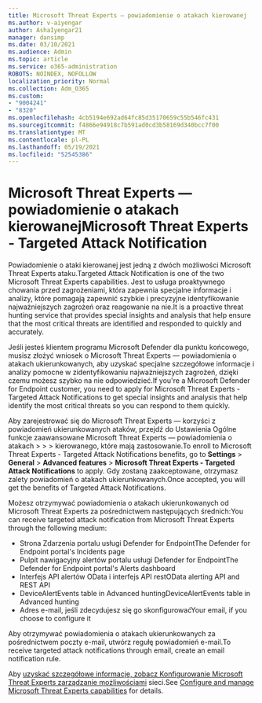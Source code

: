 ```yaml
---
title: Microsoft Threat Experts — powiadomienie o atakach kierowanej
ms.author: v-aiyengar
author: AshaIyengar21
manager: dansimp
ms.date: 03/10/2021
ms.audience: Admin
ms.topic: article
ms.service: o365-administration
ROBOTS: NOINDEX, NOFOLLOW
localization_priority: Normal
ms.collection: Adm_O365
ms.custom:
- "9004241"
- "8320"
ms.openlocfilehash: 4cb5194e692ad64fc85d35170659c55b546fc431
ms.sourcegitcommit: f4866e94918c7b591ad0cd3b58169d340bcc7f00
ms.translationtype: MT
ms.contentlocale: pl-PL
ms.lasthandoff: 05/19/2021
ms.locfileid: "52545386"
---
```

# <a name="microsoft-threat-experts---targeted-attack-notification"></a><span data-ttu-id="2f3b8-102">Microsoft Threat Experts — powiadomienie o atakach kierowanej</span><span class="sxs-lookup"><span data-stu-id="2f3b8-102">Microsoft Threat Experts - Targeted Attack Notification</span></span>

<span data-ttu-id="2f3b8-103">Powiadomienie o ataki kierowanej jest jedną z dwóch możliwości Microsoft Threat Experts ataku.</span><span class="sxs-lookup"><span data-stu-id="2f3b8-103">Targeted Attack Notification is one of the two Microsoft Threat Experts capabilities.</span></span> <span data-ttu-id="2f3b8-104">Jest to usługa proaktywnego chowania przed zagrożeniami, która zapewnia specjalne informacje i analizy, które pomagają zapewnić szybkie i precyzyjne identyfikowanie najważniejszych zagrożeń oraz reagowanie na nie.</span><span class="sxs-lookup"><span data-stu-id="2f3b8-104">It is a proactive threat hunting service that provides special insights and analysis that help ensure that the most critical threats are identified and responded to quickly and accurately.</span></span>

<span data-ttu-id="2f3b8-105">Jeśli jesteś klientem programu Microsoft Defender dla punktu końcowego, musisz złożyć wniosek o Microsoft Threat Experts — powiadomienia o atakach ukierunkowanych, aby uzyskać specjalne szczegółowe informacje i analizy pomocne w zidentyfikowaniu najważniejszych zagrożeń, dzięki czemu możesz szybko na nie odpowiedzieć.</span><span class="sxs-lookup"><span data-stu-id="2f3b8-105">If you're a Microsoft Defender for Endpoint customer, you need to apply for Microsoft Threat Experts - Targeted Attack Notifications to get special insights and analysis that help identify the most critical threats so you can respond to them quickly.</span></span>

<span data-ttu-id="2f3b8-106">Aby zarejestrować się do Microsoft Threat Experts — korzyści z powiadomień ukierunkowanych ataków, przejdź do Ustawienia Ogólne funkcje zaawansowane Microsoft Threat Experts — powiadomienia o atakach  >    >    >   kierowanego, które mają zastosowanie.</span><span class="sxs-lookup"><span data-stu-id="2f3b8-106">To enroll to Microsoft Threat Experts - Targeted Attack Notifications benefits, go to **Settings** > **General** > **Advanced features** > **Microsoft Threat Experts - Targeted Attack Notifications** to apply.</span></span> <span data-ttu-id="2f3b8-107">Gdy zostaną zaakceptowane, otrzymasz zalety powiadomień o atakach ukierunkowanych.</span><span class="sxs-lookup"><span data-stu-id="2f3b8-107">Once accepted, you will get the benefits of Targeted Attack Notifications.</span></span>

<span data-ttu-id="2f3b8-108">Możesz otrzymywać powiadomienia o atakach ukierunkowanych od Microsoft Threat Experts za pośrednictwem następujących średnich:</span><span class="sxs-lookup"><span data-stu-id="2f3b8-108">You can receive targeted attack notification from Microsoft Threat Experts through the following medium:</span></span>

- <span data-ttu-id="2f3b8-109">Strona Zdarzenia portalu usługi Defender for Endpoint</span><span class="sxs-lookup"><span data-stu-id="2f3b8-109">The Defender for Endpoint portal's Incidents page</span></span>
- <span data-ttu-id="2f3b8-110">Pulpit nawigacyjny alertów portalu usługi Defender for Endpoint</span><span class="sxs-lookup"><span data-stu-id="2f3b8-110">The Defender for Endpoint portal's Alerts dashboard</span></span>
- <span data-ttu-id="2f3b8-111">Interfejs API alertów OData i interfejs API rest</span><span class="sxs-lookup"><span data-stu-id="2f3b8-111">OData alerting API and REST API</span></span>
- <span data-ttu-id="2f3b8-112">DeviceAlertEvents table in Advanced hunting</span><span class="sxs-lookup"><span data-stu-id="2f3b8-112">DeviceAlertEvents table in Advanced hunting</span></span>
- <span data-ttu-id="2f3b8-113">Adres e-mail, jeśli zdecydujesz się go skonfigurować</span><span class="sxs-lookup"><span data-stu-id="2f3b8-113">Your email, if you choose to configure it</span></span>

<span data-ttu-id="2f3b8-114">Aby otrzymywać powiadomienia o atakach ukierunkowanych za pośrednictwem poczty e-mail, utwórz regułę powiadomień e-mail.</span><span class="sxs-lookup"><span data-stu-id="2f3b8-114">To receive targeted attack notifications through email, create an email notification rule.</span></span> 

<span data-ttu-id="2f3b8-115">Aby [uzyskać szczegółowe informacje, zobacz Konfigurowanie Microsoft Threat Experts zarządzanie możliwościami](/windows/security/threat-protection/microsoft-defender-atp/configure-microsoft-threat-experts) sieci.</span><span class="sxs-lookup"><span data-stu-id="2f3b8-115">See [Configure and manage Microsoft Threat Experts capabilities](/windows/security/threat-protection/microsoft-defender-atp/configure-microsoft-threat-experts) for details.</span></span>
